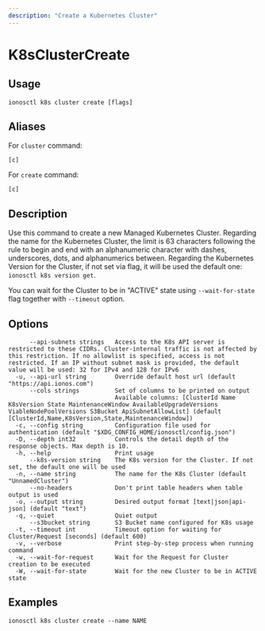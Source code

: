 ```yaml
---
description: "Create a Kubernetes Cluster"
---
```


# K8sClusterCreate

## Usage

```text
ionosctl k8s cluster create [flags]
```

## Aliases

For `cluster` command:

```text
[c]
```

For `create` command:

```text
[c]
```

## Description

Use this command to create a new Managed Kubernetes Cluster. Regarding the name for the Kubernetes Cluster, the limit is 63 characters following the rule to begin and end with an alphanumeric character with dashes, underscores, dots, and alphanumerics between. Regarding the Kubernetes Version for the Cluster, if not set via flag, it will be used the default one: `ionosctl k8s version get`.

You can wait for the Cluster to be in "ACTIVE" state using `--wait-for-state` flag together with `--timeout` option.

## Options

```text
      --api-subnets strings   Access to the K8s API server is restricted to these CIDRs. Cluster-internal traffic is not affected by this restriction. If no allowlist is specified, access is not restricted. If an IP without subnet mask is provided, the default value will be used: 32 for IPv4 and 128 for IPv6
  -u, --api-url string        Override default host url (default "https://api.ionos.com")
      --cols strings          Set of columns to be printed on output 
                              Available columns: [ClusterId Name K8sVersion State MaintenanceWindow AvailableUpgradeVersions ViableNodePoolVersions S3Bucket ApiSubnetAllowList] (default [ClusterId,Name,K8sVersion,State,MaintenanceWindow])
  -c, --config string         Configuration file used for authentication (default "$XDG_CONFIG_HOME/ionosctl/config.json")
  -D, --depth int32           Controls the detail depth of the response objects. Max depth is 10.
  -h, --help                  Print usage
      --k8s-version string    The K8s version for the Cluster. If not set, the default one will be used
  -n, --name string           The name for the K8s Cluster (default "UnnamedCluster")
      --no-headers            Don't print table headers when table output is used
  -o, --output string         Desired output format [text|json|api-json] (default "text")
  -q, --quiet                 Quiet output
      --s3bucket string       S3 Bucket name configured for K8s usage
  -t, --timeout int           Timeout option for waiting for Cluster/Request [seconds] (default 600)
  -v, --verbose               Print step-by-step process when running command
  -w, --wait-for-request      Wait for the Request for Cluster creation to be executed
  -W, --wait-for-state        Wait for the new Cluster to be in ACTIVE state
```

## Examples

```text
ionosctl k8s cluster create --name NAME
```

